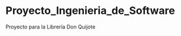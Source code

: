 Proyecto_Ingenieria_de_Software
===============================

Proyecto para la Librería Don Quijote
